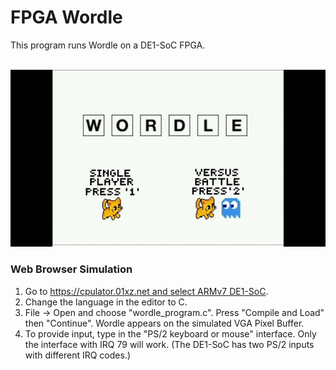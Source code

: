 # FPGA Wordle

This program runs Wordle on a DE1-SoC FPGA.<br><br>

![Start screen GIF](https://github.com/lj-watson/fpga-wordle/blob/main/images/startscreen.gif)

### Web Browser Simulation

1. Go to [https://cpulator.01xz.net and select ARMv7 DE1-SoC](https://cpulator.01xz.net/?sys=arm-de1soc). <br>
2. Change the language in the editor to C.<br>
3. File -> Open and choose "wordle_program.c". Press "Compile and Load" then "Continue". Wordle appears on the simulated VGA Pixel Buffer.<br>
4. To provide input, type in the "PS/2 keyboard or mouse" interface. Only the interface with IRQ 79 will work. (The DE1-SoC has two PS/2 inputs with different IRQ codes.)
